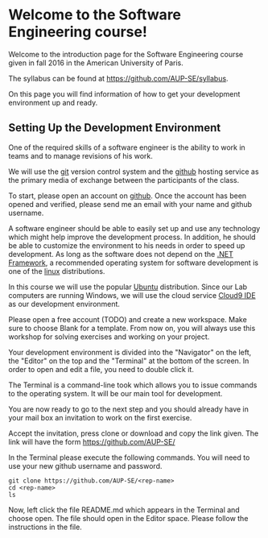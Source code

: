 # Welcome to the Software Engineering course!

Welcome to the introduction page for the Software Engineering course
given in fall 2016 in the American University of Paris.

The syllabus can be found at https://github.com/AUP-SE/syllabus.

On this page you will find information of how to get your development environment up and ready.

## Setting Up the Development Environment

One of the required skills of a software engineer is the ability to
work in teams and to manage revisions of his work.

We will use the [git](https://en.wikipedia.org/wiki/Git_%28software%29)
version control system and the [github](https://github.com/) hosting
service as the primary media of exchange between the participants of the
class.

To start, please open an account on [github](https://github.com/).
Once the account has been opened and verified, please send me an email
with your name and github username.

A software engineer should be able to easily set up and use any
technology which might help improve the development process.
In addition, he should be able to customize the environment to his needs in order to
speed up development. As long as the software does not depend on the [.NET Framework](https://www.microsoft.com/net),
a recommended operating system for software development is one of the
[linux](https://www.kernel.org/) distributions.

In this course we will use the popular [Ubuntu](http://www.ubuntu.com/)
distribution. Since our Lab computers are running Windows, we will use
the cloud service [Cloud9 IDE](http://c9.io/) as our development
environment.

Please open a free account (TODO)
and create a new workspace.
Make sure to choose Blank for a template.
From now on, you will always use this workshop for solving exercises and
working on your project.

Your development environment is divided into the "Navigator" on the
left, the "Editor" on the top and the "Terminal" at the bottom of the
screen. In order to open and edit a file, you need to double click it.

The Terminal is a command-line took which allows you to issue commands
to the operating system. It will be our main tool for development.

You are now ready to go to the next step and you should already have in
your mail box an invitation to work on the first exercise.

Accept the invitation, press clone or download and copy the link given.
The link will have the form https://github.com/AUP-SE/<rep-name>

In the Terminal please execute
the following commands. You will need to use your new github username
and password.
```
git clone https://github.com/AUP-SE/<rep-name>
cd <rep-name>
ls
```

Now, left click the file README.md which appears in the Terminal and choose open. The file should open
in the Editor space. Please follow the instructions in the file.
